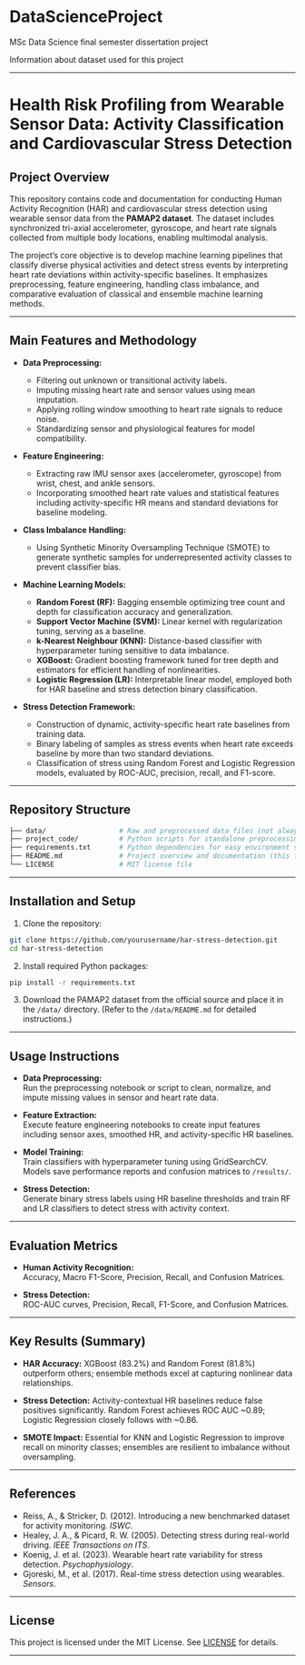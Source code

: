 # DataScienceProject
MSc Data Science final semester dissertation project

Information about dataset used for this project

***

# Health Risk Profiling from Wearable Sensor Data: Activity Classification and Cardiovascular Stress Detection

## Project Overview

This repository contains code and documentation for conducting Human Activity Recognition (HAR) and cardiovascular stress detection using wearable sensor data from the **PAMAP2 dataset**. The dataset includes synchronized tri-axial accelerometer, gyroscope, and heart rate signals collected from multiple body locations, enabling multimodal analysis.

The project’s core objective is to develop machine learning pipelines that classify diverse physical activities and detect stress events by interpreting heart rate deviations within activity-specific baselines. It emphasizes preprocessing, feature engineering, handling class imbalance, and comparative evaluation of classical and ensemble machine learning methods.

***

## Main Features and Methodology

- **Data Preprocessing:**  
  - Filtering out unknown or transitional activity labels.  
  - Imputing missing heart rate and sensor values using mean imputation.  
  - Applying rolling window smoothing to heart rate signals to reduce noise.  
  - Standardizing sensor and physiological features for model compatibility.

- **Feature Engineering:**  
  - Extracting raw IMU sensor axes (accelerometer, gyroscope) from wrist, chest, and ankle sensors.  
  - Incorporating smoothed heart rate values and statistical features including activity-specific HR means and standard deviations for baseline modeling.

- **Class Imbalance Handling:**  
  - Using Synthetic Minority Oversampling Technique (SMOTE) to generate synthetic samples for underrepresented activity classes to prevent classifier bias.

- **Machine Learning Models:**  
  - **Random Forest (RF):** Bagging ensemble optimizing tree count and depth for classification accuracy and generalization.  
  - **Support Vector Machine (SVM):** Linear kernel with regularization tuning, serving as a baseline.  
  - **k-Nearest Neighbour (KNN):** Distance-based classifier with hyperparameter tuning sensitive to data imbalance.  
  - **XGBoost:** Gradient boosting framework tuned for tree depth and estimators for efficient handling of nonlinearities.  
  - **Logistic Regression (LR):** Interpretable linear model, employed both for HAR baseline and stress detection binary classification.

- **Stress Detection Framework:**  
  - Construction of dynamic, activity-specific heart rate baselines from training data.  
  - Binary labeling of samples as stress events when heart rate exceeds baseline by more than two standard deviations.  
  - Classification of stress using Random Forest and Logistic Regression models, evaluated by ROC-AUC, precision, recall, and F1-score.

***

## Repository Structure

```bash
├── data/                  # Raw and preprocessed data files (not always included due to size)
├── project_code/          # Python scripts for standalone preprocessing, modeling, and results generation; Output performance reports, charts, confusion matrices, and ROC curves
├── requirements.txt       # Python dependencies for easy environment setup
├── README.md              # Project overview and documentation (this file)
└── LICENSE                # MIT license file
```

***

## Installation and Setup

1. Clone the repository:

```bash
git clone https://github.com/yourusername/har-stress-detection.git
cd har-stress-detection
```

2. Install required Python packages:

```bash
pip install -r requirements.txt
```

3. Download the PAMAP2 dataset from the official source and place it in the `/data/` directory. (Refer to the `/data/README.md` for detailed instructions.)

***

## Usage Instructions

- **Data Preprocessing:**  
  Run the preprocessing notebook or script to clean, normalize, and impute missing values in sensor and heart rate data.

- **Feature Extraction:**  
  Execute feature engineering notebooks to create input features including sensor axes, smoothed HR, and activity-specific HR baselines.

- **Model Training:**  
  Train classifiers with hyperparameter tuning using GridSearchCV. Models save performance reports and confusion matrices to `/results/`.

- **Stress Detection:**  
  Generate binary stress labels using HR baseline thresholds and train RF and LR classifiers to detect stress with activity context.

***

## Evaluation Metrics

- **Human Activity Recognition:**  
  Accuracy, Macro F1-Score, Precision, Recall, and Confusion Matrices.

- **Stress Detection:**  
  ROC-AUC curves, Precision, Recall, F1-Score, and Confusion Matrices.

***

## Key Results (Summary)

- **HAR Accuracy:** XGBoost (83.2%) and Random Forest (81.8%) outperform others; ensemble methods excel at capturing nonlinear data relationships.

- **Stress Detection:** Activity-contextual HR baselines reduce false positives significantly. Random Forest achieves ROC AUC ~0.89; Logistic Regression closely follows with ~0.86.

- **SMOTE Impact:** Essential for KNN and Logistic Regression to improve recall on minority classes; ensembles are resilient to imbalance without oversampling.

***

## References
- Reiss, A., & Stricker, D. (2012). Introducing a new benchmarked dataset for activity monitoring. *ISWC*.  
- Healey, J. A., & Picard, R. W. (2005). Detecting stress during real-world driving. *IEEE Transactions on ITS*.  
- Koenig, J. et al. (2023). Wearable heart rate variability for stress detection. *Psychophysiology*.  
- Gjoreski, M., et al. (2017). Real-time stress detection using wearables. *Sensors*.

***

## License

This project is licensed under the MIT License. See [LICENSE](LICENSE) for details.

***
